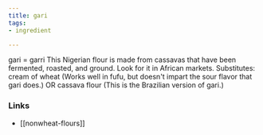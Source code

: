 ```yaml
---
title: gari
tags:
- ingredient

---
```

gari = garri This Nigerian flour is made from cassavas that have been fermented, roasted, and ground. Look for it in African markets. Substitutes: cream of wheat (Works well in fufu, but doesn't impart the sour flavor that gari does.) OR cassava flour (This is the Brazilian version of gari.)

### Links

* [[nonwheat-flours]]
